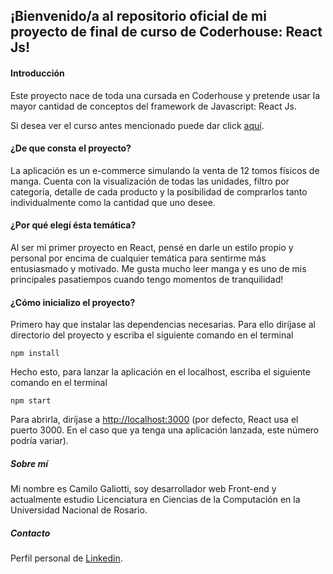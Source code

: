 ##  ¡Bienvenido/a al repositorio oficial de mi proyecto de final de curso de Coderhouse: React Js!

#### **Introducción**

Este proyecto nace de toda una cursada en Coderhouse y pretende usar la mayor cantidad de conceptos del framework de Javascript: React Js.

Si desea ver el curso antes mencionado puede dar click [aquí](https://www.coderhouse.com/online/reactjs "Aquí").

#### **¿De que consta el proyecto?**

La aplicación es un e-commerce simulando la venta de 12 tomos físicos de manga. Cuenta con la visualización de todas las unidades, filtro por categoría, detalle de cada producto y la posibilidad de comprarlos tanto individualmente como la cantidad que uno desee.

#### **¿Por qué elegí ésta temática?**

Al ser mi primer proyecto en React, pensé en darle un estilo propio y personal por encima de cualquier temática para sentirme más entusiasmado y motivado. Me gusta mucho leer manga y es uno de mis principales pasatiempos cuando tengo momentos de tranquilidad! 

#### **¿Cómo inicializo el proyecto?**

Primero hay que instalar las dependencias necesarias. Para ello diríjase al directorio del proyecto y escriba el siguiente comando en el terminal

    npm install 

Hecho esto, para lanzar la aplicación en el localhost, escriba el siguiente comando en el terminal

    npm start

Para abrirla, diríjase a [http://localhost:3000](http://localhost:3000) (por defecto, React usa el puerto 3000. En el caso que ya tenga una aplicación lanzada, este número podría variar).

##### Sobre mí
Mi nombre es Camilo Galiotti, soy desarrollador web Front-end y actualmente estudio Licenciatura en Ciencias de la Computación en la Universidad Nacional de Rosario. 

##### Contacto
Perfil personal de [Linkedin](https://www.linkedin.com/in/camilo-javier-galiotti-8724b2214/ "Linkedin").

